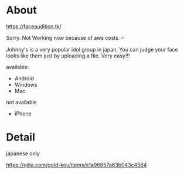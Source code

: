 # About
https://faceaudition.tk/

Sorry. Not Working now because of aws costs. 💦 

Johnny's is a very popular idol group in japan.
You can judge your face looks like them just by uploading a file.
Very easy!!!

available:

- Android
- Windows
- Mac

not available

- iPhone

# Detail
japanese only

https://qiita.com/gold-kou/items/e1a96657a63b043c4564
